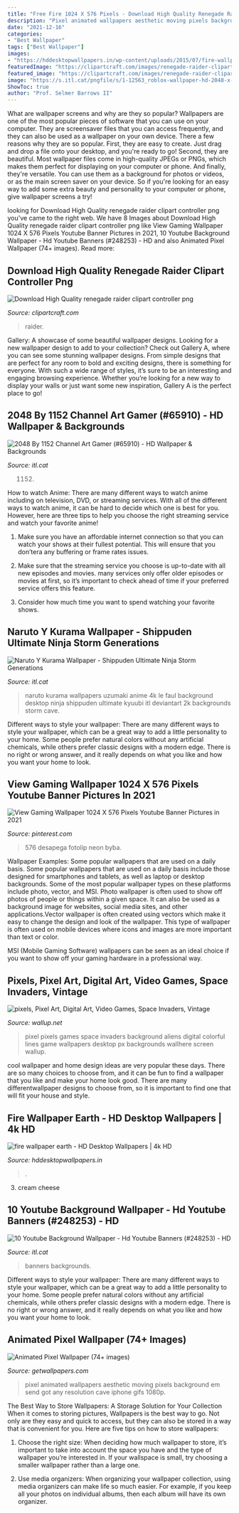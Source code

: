 ```yaml
---
title: "Free Fire 1024 X 576 Pixels - Download High Quality Renegade Raider Clipart Controller Png"
description: "Pixel animated wallpapers aesthetic moving pixels background em send got any resolution cave iphone gifs 1080p"
date: "2021-12-16"
categories:
- "Best Wallpaper"
tags: ["Best Wallpaper"]
images:
- "https://hddesktopwallpapers.in/wp-content/uploads/2015/07/fire-wallpaper-earth-1500x500.jpg"
featuredImage: "https://clipartcraft.com/images/renegade-raider-clipart-controller-png-7.png"
featured_image: "https://clipartcraft.com/images/renegade-raider-clipart-controller-png-7.png"
image: "https://s.itl.cat/pngfile/s/1-12563_roblox-wallpaper-hd-2048-x-1152-roblox.jpg"
ShowToc: true
author: "Prof. Selmer Barrows II"
---
```



What are wallpaper screens and why are they so popular?
Wallpapers are one of the most popular pieces of software that you can use on your computer. They are screensaver files that you can access frequently, and they can also be used as a wallpaper on your own device. There a few reasons why they are so popular. First, they are easy to create. Just drag and drop a file onto your desktop, and you're ready to go! Second, they are beautiful. Most wallpaper files come in high-quality JPEGs or PNGs, which makes them perfect for displaying on your computer or phone. And finally, they're versatile. You can use them as a background for photos or videos, or as the main screen saver on your device. So if you're looking for an easy way to add some extra beauty and personality to your computer or phone, give wallpaper screens a try!

	

		
looking for Download High Quality renegade raider clipart controller png you've came to the right web. We have 8 Images about Download High Quality renegade raider clipart controller png like View Gaming Wallpaper 1024 X 576 Pixels Youtube Banner Pictures in 2021, 10 Youtube Background Wallpaper - Hd Youtube Banners (#248253) - HD and also Animated Pixel Wallpaper (74+ images). Read more:
		
    
## Download High Quality Renegade Raider Clipart Controller Png

<img loading=lazy src="https://clipartcraft.com/images/renegade-raider-clipart-controller-png-7.png" onerror="this.onerror=null;this.src='https://tse2.mm.bing.net/th?id=OIP.0OhXgPlAspmsq67JlgkqngHaED&amp;pid=15.1';" alt="Download High Quality renegade raider clipart controller png">

_Source: clipartcraft.com_

>raider. 

	

Gallery: A showcase of some beautiful wallpaper designs.
Looking for a new wallpaper design to add to your collection? Check out Gallery A, where you can see some stunning wallpaper designs. From simple designs that are perfect for any room to bold and exciting designs, there is something for everyone. With such a wide range of styles, it’s sure to be an interesting and engaging browsing experience. Whether you’re looking for a new way to display your walls or just want some new inspiration, Gallery A is the perfect place to go!





	
	
    
## 2048 By 1152 Channel Art Gamer (#65910) - HD Wallpaper &amp; Backgrounds

<img loading=lazy src="https://s.itl.cat/pngfile/s/1-12563_roblox-wallpaper-hd-2048-x-1152-roblox.jpg" onerror="this.onerror=null;this.src='https://tse4.mm.bing.net/th?id=OIP.MvghFiNbZscIyJLrXbh7VAHaEK&amp;pid=15.1';" alt="2048 By 1152 Channel Art Gamer (#65910) - HD Wallpaper &amp; Backgrounds">

_Source: itl.cat_

>1152. 

	

How to watch Anime: There are many different ways to watch anime including on television, DVD, or streaming services.
With all of the different ways to watch anime, it can be hard to decide which one is best for you. However, here are three tips to help you choose the right streaming service and watch your favorite anime!
1. Make sure you have an affordable internet connection so that you can watch your shows at their fullest potential. This will ensure that you don’tera any buffering or frame rates issues.

2. Make sure that the streaming service you choose is up-to-date with all new episodes and movies. many services only offer older episodes or movies at first, so it’s important to check ahead of time if your preferred service offers this feature.

3. Consider how much time you want to spend watching your favorite shows.

    
## Naruto Y Kurama Wallpaper - Shippuden Ultimate Ninja Storm Generations

<img loading=lazy src="https://www.itl.cat/pngfile/big/43-436098_naruto-y-kurama-wallpaper-shippuden-ultimate-ninja-storm.jpg" onerror="this.onerror=null;this.src='https://tse1.mm.bing.net/th?id=OIP.ORJl30HtuNLSZ8eEFnlhywHaEK&amp;pid=15.1';" alt="Naruto Y Kurama Wallpaper - Shippuden Ultimate Ninja Storm Generations">

_Source: itl.cat_

>naruto kurama wallpapers uzumaki anime 4k le faul background desktop ninja shippuden ultimate kyuubi itl deviantart 2k backgrounds storm cave. 

	

Different ways to style your wallpaper:
There are many different ways to style your wallpaper, which can be a great way to add a little personality to your home. Some people prefer natural colors without any artificial chemicals, while others prefer classic designs with a modern edge. There is no right or wrong answer, and it really depends on what you like and how you want your home to look.

    
## View Gaming Wallpaper 1024 X 576 Pixels Youtube Banner Pictures In 2021

<img loading=lazy src="https://i.pinimg.com/originals/92/59/62/92596245c022e1167730117cee78f5a7.jpg" onerror="this.onerror=null;this.src='https://tse4.mm.bing.net/th?id=OIP.65CMBU5NwSRMafvvww-IVAHaEK&amp;pid=15.1';" alt="View Gaming Wallpaper 1024 X 576 Pixels Youtube Banner Pictures in 2021">

_Source: pinterest.com_

>576 desapega fotolip neon byba. 

	

Wallpaper Examples: Some popular wallpapers that are used on a daily basis.
Some popular wallpapers that are used on a daily basis include those designed for smartphones and tablets, as well as laptop or desktop backgrounds. Some of the most popular wallpaper types on these platforms include photo, vector, and MSI. 
Photo wallpaper is often used to show off photos of people or things within a given space. It can also be used as a background image for websites, social media sites, and other applications.Vector wallpaper is often created using vectors which make it easy to change the design and look of the wallpaper. This type of wallpaper is often used on mobile devices where icons and images are more important than text or color. 

MSI (Mobile Gaming Software) wallpapers can be seen as an ideal choice if you want to show off your gaming hardware in a professional way.

    
## Pixels, Pixel Art, Digital Art, Video Games, Space Invaders, Vintage

<img loading=lazy src="https://wallup.net/wp-content/uploads/2016/01/170137-pixels-pixel_art-digital_art-video_games-Space_Invaders-vintage-aliens-colorful-lines-black_background.jpg" onerror="this.onerror=null;this.src='https://tse4.mm.bing.net/th?id=OIP.8kg3LGQnu3szrl3hS8COMwHaEo&amp;pid=15.1';" alt="pixels, Pixel Art, Digital Art, Video Games, Space Invaders, Vintage">

_Source: wallup.net_

>pixel pixels games space invaders background aliens digital colorful lines game wallpapers desktop px backgrounds wallhere screen wallup. 

	

cool wallpaper and home design ideas are very popular these days. There are so many choices to choose from, and it can be fun to find a wallpaper that you like and make your home look good. There are many differentwallpaper designs to choose from, so it is important to find one that will fit your house and style.

    
## Fire Wallpaper Earth - HD Desktop Wallpapers | 4k HD

<img loading=lazy src="https://hddesktopwallpapers.in/wp-content/uploads/2015/07/fire-wallpaper-earth-1500x500.jpg" onerror="this.onerror=null;this.src='https://tse3.mm.bing.net/th?id=OIP.E4k87RdqpR0Sjl2pYY7sCwHaCe&amp;pid=15.1';" alt="fire wallpaper earth - HD Desktop Wallpapers | 4k HD">

_Source: hddesktopwallpapers.in_

>. 

	

3. cream cheese 

    
## 10 Youtube Background Wallpaper - Hd Youtube Banners (#248253) - HD

<img loading=lazy src="https://s.itl.cat/pngfile/s/24-248253_10-youtube-background-wallpaper-hd-youtube-banners.jpg" onerror="this.onerror=null;this.src='https://tse3.mm.bing.net/th?id=OIP.XmcJWZs9ZqufbbissqWxDwHaEK&amp;pid=15.1';" alt="10 Youtube Background Wallpaper - Hd Youtube Banners (#248253) - HD">

_Source: itl.cat_

>banners backgrounds. 

	

Different ways to style your wallpaper:
There are many different ways to style your wallpaper, which can be a great way to add a little personality to your home. Some people prefer natural colors without any artificial chemicals, while others prefer classic designs with a modern edge. There is no right or wrong answer, and it really depends on what you like and how you want your home to look.

    
## Animated Pixel Wallpaper (74+ Images)

<img loading=lazy src="http://getwallpapers.com/wallpaper/full/7/b/a/651172.jpg" onerror="this.onerror=null;this.src='https://tse3.mm.bing.net/th?id=OIP.dfuOdTjSA6wtCLhEbyOxZwHaEK&amp;pid=15.1';" alt="Animated Pixel Wallpaper (74+ images)">

_Source: getwallpapers.com_

>pixel animated wallpapers aesthetic moving pixels background em send got any resolution cave iphone gifs 1080p. 

	

The Best Way to Store Wallpapers: A Storage Solution for Your Collection
When it comes to storing pictures, Wallpapers is the best way to go. Not only are they easy and quick to access, but they can also be stored in a way that is convenient for you. Here are five tips on how to store wallpapers:
1) Choose the right size: When deciding how much wallpaper to store, it’s important to take into account the space you have and the type of wallpaper you’re interested in. If your wallspace is small, try choosing a smaller wallpaper rather than a large one.

2) Use media organizers: When organizing your wallpaper collection, using media organizers can make life so much easier. For example, if you keep all your photos on individual albums, then each album will have its own organizer.

